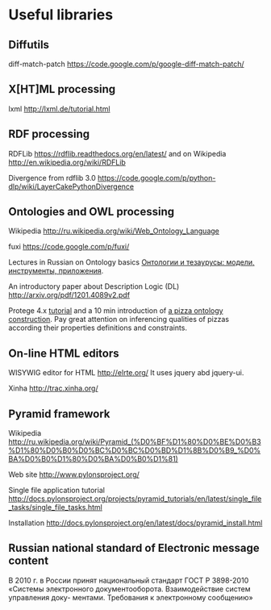 Useful libraries
================

Diffutils
---------

diff-match-patch
https://code.google.com/p/google-diff-match-patch/


X[HT]ML processing
------------------

lxml
http://lxml.de/tutorial.html

RDF processing
--------------

RDFLib
https://rdflib.readthedocs.org/en/latest/ and on Wikipedia http://en.wikipedia.org/wiki/RDFLib

Divergence from rdflib 3.0 https://code.google.com/p/python-dlp/wiki/LayerCakePythonDivergence

Ontologies and OWL processing
-----------------------------

Wikipedia http://ru.wikipedia.org/wiki/Web_Ontology_Language

fuxi https://code.google.com/p/fuxi/

Lectures in Russian on Ontology basics [Онтологии и тезаурусы: модели, инструменты, приложения](http://www.intuit.ru/department/expert/ontoth/1/).

An introductory paper about Description Logic (DL) http://arxiv.org/pdf/1201.4089v2.pdf

Protege 4.x
[tutorial](http://protegewiki.stanford.edu/wiki/Protege4GettingStarted)
and a 10 min introduction of
[a pizza ontology construction](http://protegewiki.stanford.edu/wiki/Protege4Pizzas10Minutes). Pay
great attention on inferencing qualities of pizzas according their
properties definitions and constraints.


On-line HTML editors
--------------------

WISYWIG editor for HTML http://elrte.org/ It uses jquery abd jquery-ui.

Xinha http://trac.xinha.org/


Pyramid framework
-----------------

Wikipedia http://ru.wikipedia.org/wiki/Pyramid_(%D0%BF%D1%80%D0%BE%D0%B3%D1%80%D0%B0%D0%BC%D0%BC%D0%BD%D1%8B%D0%B9_%D0%BA%D0%B0%D1%80%D0%BA%D0%B0%D1%81)

Web site http://www.pylonsproject.org/

Single file application tutorial http://docs.pylonsproject.org/projects/pyramid_tutorials/en/latest/single_file_tasks/single_file_tasks.html

Installation http://docs.pylonsproject.org/en/latest/docs/pyramid_install.html

Russian national standard of Electronic message content
-------------------------------------------------------

В 2010 г. в России принят национальный стандарт ГОСТ Р 3898-2010
«Системы электронного документооборота. Взаимодействие систем управления доку-
ментами. Требования к электронному сообщению»
